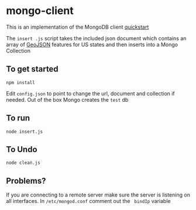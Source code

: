 # mongo-client

This is an implementation of the MongoDB client [quickstart](http://mongodb.github.io/node-mongodb-native/2.2/quick-start/quick-start/)

The `insert .js` script takes the included json document which contains an array of [GeoJSON](http://geojson.org/geojson-spec.html) features for US states and then inserts into a Mongo Collection

## To get started

`npm install`

Edit `config.json` to point to change the url, document and collection if needed.  Out of the box Mongo creates the `test` db

## To run

`node insert.js`

## To Undo

`node clean.js`

## Problems?
If you are connecting to a remote server make sure the server is listening on all interfaces.  In `/etc/mongod.conf` comment out the ` bindIp` variable
